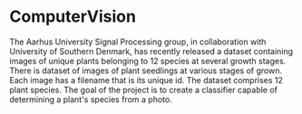 # ComputerVision
The Aarhus University Signal Processing group, in collaboration with University of Southern Denmark, has recently released a dataset containing images of unique plants belonging to 12 species at several growth stages. There is dataset of images of plant seedlings at various stages of grown. Each image has a filename that is its unique id. The dataset comprises 12 plant species. The goal of the project is to create a classifier capable of determining a plant's species from a photo.
